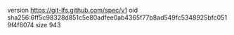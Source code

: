 version https://git-lfs.github.com/spec/v1
oid sha256:6ff5c98328d851c5e80adfee0ab4365f77b8ad549fc5348925bfc0519f4f8074
size 943
